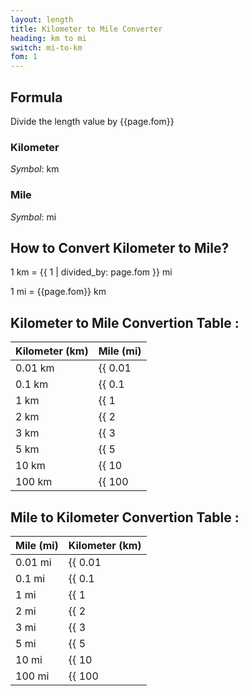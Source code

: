 ```yaml
---
layout: length
title: Kilometer to Mile Converter
heading: km to mi
switch: mi-to-km
fom: 1
---
```


## Formula
Divide the length value by {{page.fom}}

### Kilometer
*Symbol*: km

### Mile
*Symbol*: mi

## How to Convert Kilometer to Mile?
1 km = {{ 1 | divided_by: page.fom }} mi

1 mi = {{page.fom}} km

## Kilometer to Mile Convertion Table :

| Kilometer (km) | Mile (mi) |
| ---- | ---- |
| 0.01 km | {{ 0.01 | divided_by: page.fom | round: 5 }} mi |
| 0.1 km | {{ 0.1 | divided_by: page.fom | round: 5 }} mi |
| 1 km | {{ 1 | divided_by: page.fom | round: 5 }} mi |
| 2 km | {{ 2 | divided_by: page.fom | round: 5 }} mi |
| 3 km | {{ 3 | divided_by: page.fom | round: 5 }} mi |
| 5 km | {{ 5 | divided_by: page.fom | round: 5 }} mi |
| 10 km | {{ 10 | divided_by: page.fom | round: 5 }} mi |
| 100 km | {{ 100 | divided_by: page.fom | round: 5 }} mi |

## Mile to Kilometer Convertion Table :

| Mile (mi) | Kilometer (km) |
| ---- | ---- |
| 0.01 mi | {{ 0.01 | times: page.fom | round: 5 }} km |
| 0.1 mi | {{ 0.1 | times: page.fom | round: 5 }} km |
| 1 mi | {{ 1 | times: page.fom | round: 5 }} km |
| 2 mi | {{ 2 | times: page.fom | round: 5 }} km |
| 3 mi | {{ 3 | times: page.fom | round: 5 }} km |
| 5 mi | {{ 5 | times: page.fom | round: 5 }} km |
| 10 mi | {{ 10 | times: page.fom | round: 5 }} km |
| 100 mi | {{ 100 | times: page.fom | round: 5 }} km |

<script>
selectInput[8].selected = true
selectOutput[9].selected = true
</script>
